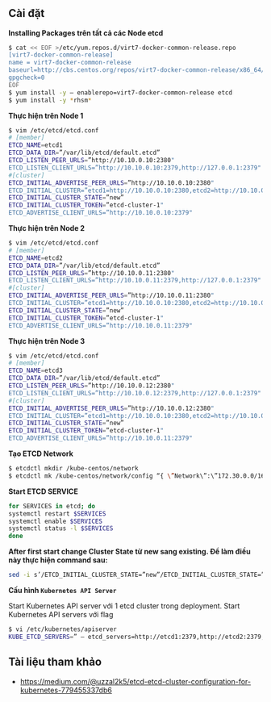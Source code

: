 #
## Cài đặt 
**Installing Packages trên tất cả các Node etcd**
```sh
$ cat << EOF >/etc/yum.repos.d/virt7-docker-common-release.repo
[virt7-docker-common-release]
name = virt7-docker-common-release
baseurl=http://cbs.centos.org/repos/virt7-docker-common-release/x86_64/os/
gpgcheck=0
EOF
$ yum install -y — enablerepo=virt7-docker-common-release etcd
$ yum install -y *rhsm*
```
**Thực hiện trên Node 1**

```sh
$ vim /etc/etcd/etcd.conf
# [member]
ETCD_NAME=etcd1
ETCD_DATA_DIR=”/var/lib/etcd/default.etcd”
ETCD_LISTEN_PEER_URLS=”http://10.10.0.10:2380"
ETCD_LISTEN_CLIENT_URLS=”http://10.10.0.10:2379,http://127.0.0.1:2379"
#[cluster]
ETCD_INITIAL_ADVERTISE_PEER_URLS=”http://10.10.0.10:2380"
ETCD_INITIAL_CLUSTER=”etcd1=http://10.10.0.10:2380,etcd2=http://10.10.0.11:2380,etcd3=http://10.10.0.12:2380"
ETCD_INITIAL_CLUSTER_STATE=”new”
ETCD_INITIAL_CLUSTER_TOKEN=”etcd-cluster-1"
ETCD_ADVERTISE_CLIENT_URLS=”http://10.10.0.10:2379"
```
**Thực hiện trên Node 2**

```sh
$ vim /etc/etcd/etcd.conf
# [member]
ETCD_NAME=etcd2
ETCD_DATA_DIR=”/var/lib/etcd/default.etcd”
ETCD_LISTEN_PEER_URLS=”http://10.10.0.11:2380"
ETCD_LISTEN_CLIENT_URLS=”http://10.10.0.11:2379,http://127.0.0.1:2379"
#[cluster]
ETCD_INITIAL_ADVERTISE_PEER_URLS=”http://10.10.0.11:2380"
ETCD_INITIAL_CLUSTER=”etcd1=http://10.10.0.10:2380,etcd2=http://10.10.0.11:2380,etcd3=http://10.10.0.12:2380"
ETCD_INITIAL_CLUSTER_STATE=”new”
ETCD_INITIAL_CLUSTER_TOKEN=”etcd-cluster-1"
ETCD_ADVERTISE_CLIENT_URLS=”http://10.10.0.11:2379"
```
**Thực hiện trên Node 3**
```sh
$ vim /etc/etcd/etcd.conf
# [member]
ETCD_NAME=etcd3
ETCD_DATA_DIR=”/var/lib/etcd/default.etcd”
ETCD_LISTEN_PEER_URLS=”http://10.10.0.12:2380"
ETCD_LISTEN_CLIENT_URLS=”http://10.10.0.12:2379,http://127.0.0.1:2379"
#[cluster]
ETCD_INITIAL_ADVERTISE_PEER_URLS=”http://10.10.0.12:2380"
ETCD_INITIAL_CLUSTER=”etcd1=http://10.10.0.10:2380,etcd2=http://10.10.0.11:2380,etcd3=http://10.10.0.12:2380"
ETCD_INITIAL_CLUSTER_STATE=”new”
ETCD_INITIAL_CLUSTER_TOKEN=”etcd-cluster-1"
ETCD_ADVERTISE_CLIENT_URLS=”http://10.10.0.11:2379"
```
**Tạo ETCD Network**
```sh
$ etcdctl mkdir /kube-centos/network
$ etcdctl mk /kube-centos/network/config “{ \”Network\”:\”172.30.0.0/16\”,\”SubnetLen\”:24,\”Backend\”: {\”Type\”:\”vxlan\”}}”
```
**Start ETCD SERVICE**
```sh
for SERVICES in etcd; do
systemctl restart $SERVICES
systemctl enable $SERVICES
systemctl status -l $SERVICES
done
```
**After first start change Cluster State từ new sang existing. Để làm điều này thực hiện command sau:**
```sh
sed -i s’/ETCD_INITIAL_CLUSTER_STATE=”new”/ETCD_INITIAL_CLUSTER_STATE=”existing”/’g /etc/etcd/etcd.conf
```
**Cấu hình `Kubernetes API Server`**

Start Kubernetes API server với 1 etcd cluster trong deployment. Start Kubernetes API servers với flag
```sh
$ vi /etc/kubernetes/apiserver
KUBE_ETCD_SERVERS=” — etcd_servers=http://etcd1:2379,http://etcd2:2379, http://etcd3:2379"
```







## Tài liệu tham khảo 
- https://medium.com/@uzzal2k5/etcd-etcd-cluster-configuration-for-kubernetes-779455337db6
